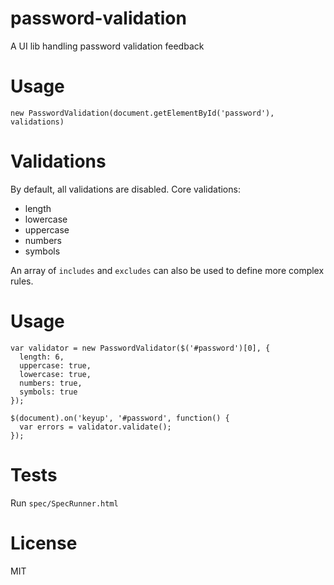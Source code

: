 # password-validation

  A UI lib handling password validation feedback

# Usage

    new PasswordValidation(document.getElementById('password'), validations)

# Validations

By default, all validations are disabled. Core validations:

* length
* lowercase
* uppercase
* numbers
* symbols

An array of `includes` and `excludes` can also be used to define more complex rules.

# Usage

    var validator = new PasswordValidator($('#password')[0], {
      length: 6,
      uppercase: true,
      lowercase: true,
      numbers: true,
      symbols: true
    });

    $(document).on('keyup', '#password', function() {
      var errors = validator.validate();
    });

# Tests

Run `spec/SpecRunner.html`

# License

MIT
